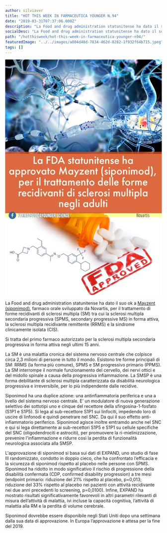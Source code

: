 ```yaml
---
author: silviaver
title: "HOT THIS WEEK IN FARMACEUTICA YOUNGER N.94"
date: "2019-03-31T07:37:06.000Z"
description: "La Food and drug administration statunitense ha dato il suo ok a Mayzent (siponimod), farmaco orale sviluppato da Novartis, per il trattamento di forme recidivanti di sclerosi multipla (SM) tra cui la sclerosi multipla secondaria progressiva (SPMS, secondary progressive MS) in forma attiva, la sclerosi multipla recidivante remittente (RRMS) e la sindrome clinicamente isolata (CIS)."
socialDesc: "La Food and drug administration statunitense ha dato il suo ok a Mayzent (siponimod), farmaco orale sviluppato da Novartis, per il trattamento di forme recidivanti di sclerosi multipla (SM) tra cui la sclerosi multipla secondaria progressiva (SPMS, secondary progressive MS) in forma attiva, la sclerosi multipla recidivante remittente (RRMS) e la sindrome clinicamente isolata (CIS)."
path: "/hotthisweek/hot-this-week-in-farmaceutica-younger-n94/"
featuredImage: "../../images/a804d48d-7834-462d-8282-1f932f64b715.jpeg"
tags: []
---
```


![](../../images/a804d48d-7834-462d-8282-1f932f64b715.jpeg)

La Food and drug administration statunitense ha dato il suo ok a [Mayzent (siponimod)](https://www.novartis.com/news/media-releases/novartis-receives-fda-approval-mayzent-siponimod-first-oral-drug-treat-secondary-progressive-ms-active-disease), farmaco orale sviluppato da Novartis, per il trattamento di forme recidivanti di sclerosi multipla (SM) tra cui la sclerosi multipla secondaria progressiva (SPMS, secondary progressive MS) in forma attiva, la sclerosi multipla recidivante remittente (RRMS) e la sindrome clinicamente isolata (CIS).

Si tratta del primo farmaco autorizzato per la sclerosi multipla secondaria progressiva in forma attiva negli ultimi 15 anni.

La SM è una malattia cronica del sistema nervoso centrale che colpisce circa 2,3 milioni di persone in tutto il mondo. Esistono tre forme principali di SM: RRMS (la forma più comune), SPMS e SM progressivo primario (PPMS). La SM interrompe il normale funzionamento del cervello, dei nervi ottici e del midollo spinale a causa della progressiva infiammazione. La SMSP è una forma debilitante di sclerosi multipla caratterizzata da disabilità neurologica progressiva e irreversibile, per lo più indipendente dalle recidive.

Siponimod ha una duplice azione: una antinfiammatoria periferica e una a livello del sistema nervoso centrale. E’ un modulatore di nuova generazione selettivo dei sottotipi uno e cinque del recettore della sfingosina-1-fosfato (S1P1 e S1P5). Si lega al sub-recettore S1P1 sui linfociti, impedendo loro di uscire di linfonodi e quindi penetrare nel SNC. Da qui il suo effetto anti-infiammatorio periferico. Siponimod agisce inoltre emtramdo anche nel SNC e qui si lega direttamente ai sub-recettori S1P5 e S1P1 su cellule specifiche del SNC (oligodendrociti e astrociti), per promuovere la ri-mielinizzazione, prevenire l'infiammazione e ridurre così la perdita di funzionalità neurologica associata alla SMSP.

L'approvazione di siponimod si basa sui dati di EXPAND, uno studio di fase III randomizzato, condotto in doppio cieco, che ha confrontato l’efficacia e la sicurezza di siponimod rispetto al placebo nelle persone con SPMS. Siponimod ha ridotto in modo significativo il rischio di progressione della disabilità confermata (CDP, confirmed disability progression) a tre mesi (endpoint primario: riduzione del 21% rispetto al placebo, p=0,013; riduzione del 33% rispetto al placebo nei pazienti con attività recidivante nei due anni precedenti lo screening, p=0,0100). Infine, EXPAND ha mostrato risultati significativamente favorevoli in altri parametri rilevanti di misura dell’attività di malattia, ivi incluse la capacità cognitiva, l’attività di malattia alla RM e la perdita di volume cerebrale.

Siponimod dovrebbe essere disponibile negli Stati Uniti dopo una settimana dalla sua data di approvazione. In Europa l’approvazione è attesa per la fine del 2019.
